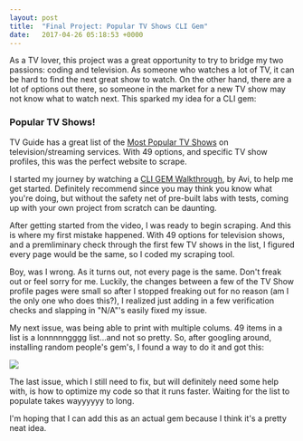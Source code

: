 ```yaml
---
layout: post
title:  "Final Project: Popular TV Shows CLI Gem"
date:   2017-04-26 05:18:53 +0000
---
```



As a TV lover, this project was a great opportunity to try to bridge my two passions: coding and television. As someone who watches a lot of TV, it can be hard to find the next great show to watch. On the other hand, there are a lot of options out there, so someone in the market for a new TV show may not know what to watch next. This sparked my idea for a CLI gem:

### Popular TV Shows!

TV Guide has a great list of the [Most Popular TV Shows](http://www.tvguide.com/tvshows/) on television/streaming services. With 49 options, and specific TV show profiles, this was the perfect website to scrape.

I started my journey by watching a [CLI GEM Walkthrough](https://www.youtube.com/watch?v=_lDExWIhYKI), by Avi, to help me get started. Definitely recommend since you may think you know what you're doing, but without the safety net of pre-built labs with tests, coming up with your own project from scratch can be daunting.

After getting started from the video, I was ready to begin scraping. And this is where my first mistake happened. With 49 options for television shows, and a premliminary check through the first few TV shows in the list, I figured every page would be the same, so I coded my scraping tool. 

Boy, was I wrong. As it turns out, not every page is the same. Don't freak out or feel sorry for me. Luckily, the changes between a few of the TV Show profile pages were small so after I stopped freaking out for no reason (am I the only one who does this?), I realized just adding in a few verification checks and slapping in "N/A"'s easily fixed my issue.

My next issue, was being able to print with multiple colums. 49 items in a list is a lonnnnngggg list...and not so pretty. So, after googling around, installing random people's gem's, I found a way to do it and got this:

![](http://imgur.com/873Vpkw)

The last issue, which I still need to fix, but will definitely need some help with, is how to optimize my code so that it runs faster. Waiting for the list to populate takes wayyyyyy to long. 

I'm hoping that I can add this as an actual gem because I think it's a pretty neat idea.

